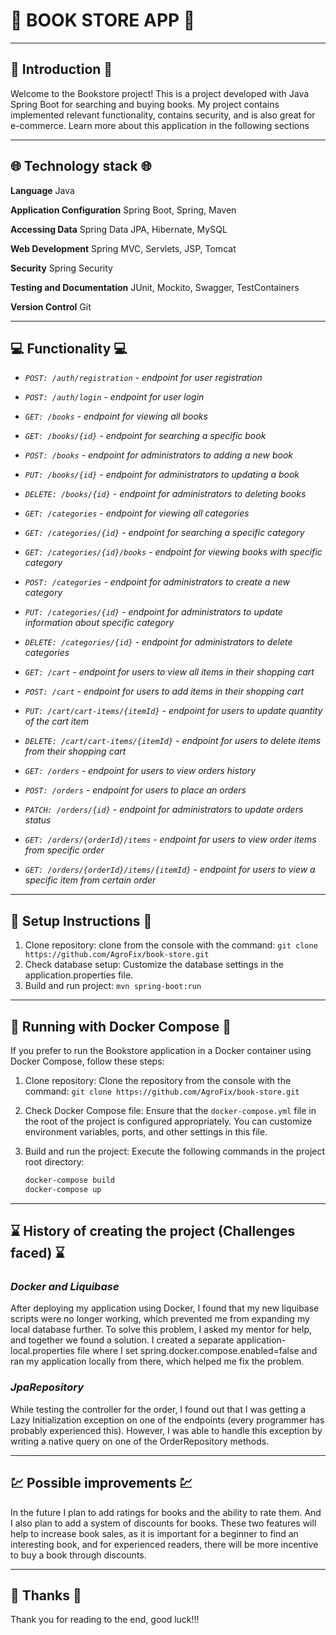 # 📖 BOOK STORE APP 📖
___
## 👋 Introduction 👋
Welcome to the Bookstore project! This is a project developed with Java Spring Boot for searching and buying books.
My project contains implemented relevant functionality, contains security, and is also great for e-commerce.
Learn more about this application in the following sections
___
## 🌐 Technology stack 🌐
**Language** Java

**Application Configuration** Spring Boot, Spring, Maven

**Accessing Data** Spring Data JPA, Hibernate, MySQL

**Web Development** Spring MVC, Servlets, JSP, Tomcat

**Security** Spring Security

**Testing and Documentation** JUnit, Mockito, Swagger, TestContainers

**Version Control** Git
___
## 💻 Functionality 💻
+ _`POST: /auth/registration` - endpoint for user registration_
+ _`POST: /auth/login` - endpoint for user login_


+ _`GET: /books` - endpoint for viewing all books_
+ _`GET: /books/{id}` - endpoint for searching a specific book_
+ _`POST: /books` - endpoint for administrators to adding a new book_
+ _`PUT: /books/{id}` - endpoint for administrators to updating a book_
+ _`DELETE: /books/{id}` - endpoint for administrators to deleting books_


+ _`GET: /categories` - endpoint for viewing all categories_
+ _`GET: /categories/{id}` - endpoint for searching a specific category_
+ _`GET: /categories/{id}/books` - endpoint for viewing books with specific category_
+ _`POST: /categories` - endpoint for administrators to create a new category_
+ _`PUT: /categories/{id}` - endpoint for administrators to update information about specific category_
+ _`DELETE: /categories/{id}` - endpoint for administrators to delete categories_

+ _`GET: /cart` - endpoint for users to view all items in their shopping cart_
+ _`POST: /cart` - endpoint for users to add items in their shopping cart_
+ _`PUT: /cart/cart-items/{itemId}` - endpoint for users to update quantity of the cart item_
+ _`DELETE: /cart/cart-items/{itemId}` - endpoint for users to delete items from their shopping cart_


+ _`GET: /orders` - endpoint for users to view orders history_
+ _`POST: /orders` - endpoint for users to place an orders_
+ _`PATCH: /orders/{id}` - endpoint  for administrators to update orders status_
+ _`GET: /orders/{orderId}/items` - endpoint  for users to view order items from specific order_
+ _`GET: /orders/{orderId}/items/{itemId}` - endpoint  for users to view a specific item from certain order_
___
## 🧰 Setup Instructions 🧰
1. Clone repository: clone from the console with the command: `git clone https://github.com/AgroFix/book-store.git`
2. Check database setup: Customize the database settings in the application.properties file.
3. Build and run project: `mvn spring-boot:run`
___
## 🐳 Running with Docker Compose 🐳
If you prefer to run the Bookstore application in a Docker container using Docker Compose, follow these steps:

1. Clone repository: Clone the repository from the console with the command: `git clone https://github.com/AgroFix/book-store.git`

2. Check Docker Compose file: Ensure that the `docker-compose.yml` file in the root of the project is configured appropriately. You can customize environment variables, ports, and other settings in this file.

3. Build and run the project: Execute the following commands in the project root directory:
   ```bash
   docker-compose build
   docker-compose up
___
## ⌛ History of creating the project (Challenges faced) ⌛
### _Docker and Liquibase_
After deploying my application using Docker, I found that my new liquibase scripts were no longer working, which prevented me from expanding my local database further.
To solve this problem, I asked my mentor for help, and together we found a solution.
I created a separate application-local.properties file where I set spring.docker.compose.enabled=false and ran my application locally from there, which helped me fix the problem.
### _JpaRepository_
While testing the controller for the order, I found out that I was getting a Lazy Initialization exception on one of the endpoints (every programmer has probably experienced this).
However, I was able to handle this exception by writing a native query on one of the OrderRepository methods.
___
## 💹 Possible improvements 💹
In the future I plan to add
ratings for books and the ability to rate them. And I also plan to add a system of discounts for books.
These two features will help to increase book sales, as it is important for a beginner to find an interesting book,
and for experienced readers, there will be more incentive to buy a book through discounts.
___
## 💟 Thanks 💟
Thank you for reading to the end, good luck!!!
